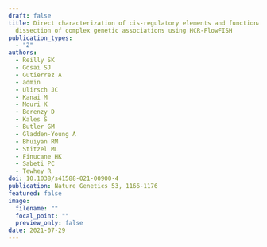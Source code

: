 ```yaml
---
draft: false
title: Direct characterization of cis-regulatory elements and functional
  dissection of complex genetic associations using HCR-FlowFISH
publication_types:
  - "2"
authors:
  - Reilly SK
  - Gosai SJ
  - Gutierrez A
  - admin
  - Ulirsch JC
  - Kanai M
  - Mouri K
  - Berenzy D
  - Kales S
  - Butler GM
  - Gladden-Young A
  - Bhuiyan RM
  - Stitzel ML
  - Finucane HK
  - Sabeti PC
  - Tewhey R
doi: 10.1038/s41588-021-00900-4
publication: Nature Genetics 53, 1166-1176
featured: false
image:
  filename: ""
  focal_point: ""
  preview_only: false
date: 2021-07-29
---
```

